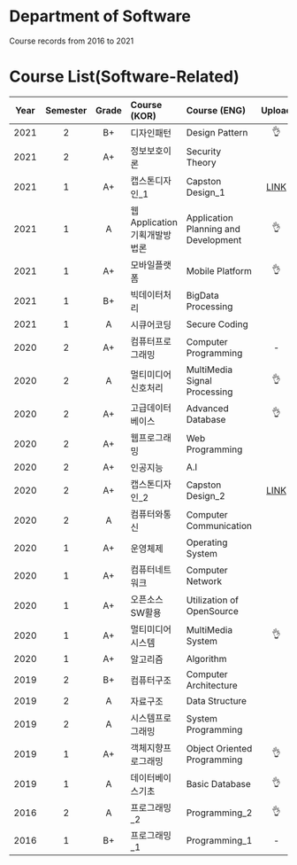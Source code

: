 # Department of Software
Course records from 2016 to 2021

# Course List(Software-Related)

 Year |  Semester | Grade | Course (KOR) | Course (ENG) | Upload
 :---: | :---: | :---: | :--- | :--- | :---:
2021 | 2 | B+ | 디자인패턴 | Design Pattern | 👌
2021 | 2 | A+ | 정보보호이론 | Security Theory | 
2021 | 1 | A+ | 캡스톤디자인_1 | Capston Design_1 | [LINK](https://github.com/ukunV/kiwi)
2021 | 1 | A | 웹Application기획개발방법론 | Application Planning and Development | 👌
2021 | 1 | A+ | 모바일플랫폼 | Mobile Platform | 👌
2021 | 1 | B+ | 빅데이터처리 | BigData Processing | 
2021 | 1 | A | 시큐어코딩 | Secure Coding | 
2020 | 2 | A+ | 컴퓨터프로그래밍 | Computer Programming | -
2020 | 2 | A | 멀티미디어신호처리 | MultiMedia Signal Processing | 👌
2020 | 2 | A+ | 고급데이터베이스 | Advanced Database | 👌
2020 | 2 | A+ | 웹프로그래밍 | Web Programming | 
2020 | 2 | A+ | 인공지능 | A.I | 
2020 | 2 | A+ | 캡스톤디자인_2 | Capston Design_2 | [LINK](https://github.com/ukunV/homes)
2020 | 2 | A | 컴퓨터와통신 | Computer Communication | 
2020 | 1 | A+ | 운영체제 | Operating System | 
2020 | 1 | A+ | 컴퓨터네트워크 | Computer Network | 
2020 | 1 | A+ | 오픈소스SW활용 | Utilization of OpenSource | 
2020 | 1 | A+ | 멀티미디어시스템 | MultiMedia System | 👌
2020 | 1 | A+ | 알고리즘 | Algorithm | 
2019 | 2 | B+ | 컴퓨터구조 | Computer Architecture | 
2019 | 2 | A | 자료구조 | Data Structure | 
2019 | 2 | A | 시스템프로그래밍 | System Programming | 
2019 | 1 | A+ | 객체지향프로그래밍 | Object Oriented Programming | 👌
2019 | 1 | A | 데이터베이스기초 | Basic Database | 👌
2016 | 2 | A | 프로그래밍_2 | Programming_2 | 👌
2016 | 1 | B+ | 프로그래밍_1 | Programming_1 | -